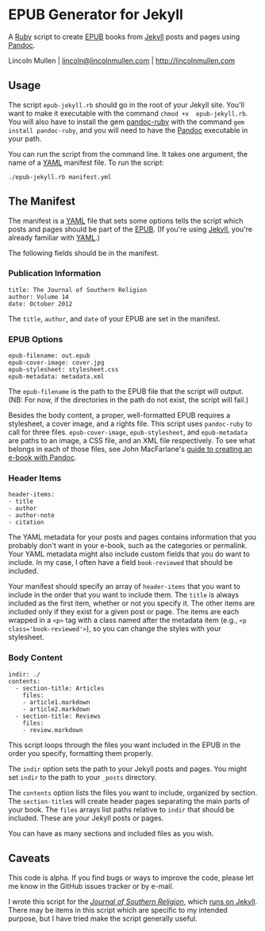 # EPUB Generator for Jekyll

A [Ruby][] script to create [EPUB][] books from [Jekyll][] posts and
pages using [Pandoc][].

Lincoln Mullen | lincoln@lincolnmullen.com | http://lincolnmullen.com

## Usage

The script `epub-jekyll.rb` should go in the root of your Jekyll site.
You'll want to make it executable with the command
`chmod +x  epub-jekyll.rb`. You will also have to install the gem
[pandoc-ruby][] with the command `gem install pandoc-ruby`, and you will
need to have the [Pandoc][] executable in your path.

You can run the script from the command line. It takes one argument, the
name of a [YAML][] manifest file. To run the script:

    ./epub-jekyll.rb manifest.yml

## The Manifest

The manifest is a [YAML][] file that sets some options tells the script
which posts and pages should be part of the [EPUB][]. (If you're using
[Jekyll][], you're already familiar with [YAML][].)

The following fields should be in the manifest.

### Publication Information

    title: The Journal of Southern Religion
    author: Volume 14
    date: October 2012

The `title`, `author`, and `date` of your EPUB are set in the manifest.

### EPUB Options

    epub-filename: out.epub
    epub-cover-image: cover.jpg
    epub-stylesheet: stylesheet.css
    epub-metadata: metadata.xml

The `epub-filename` is the path to the EPUB file that the script will
output. (NB: For now, if the directories in the path do not exist, the
script will fail.)

Besides the body content, a proper, well-formatted EPUB requires a
stylesheet, a cover image, and a rights file. This script uses
`pandoc-ruby` to call for three files. `epub-cover-image`,
`epub-stylesheet`, and `epub-metadata` are paths to an image, a CSS
file, and an XML file respectively. To see what belongs in each of those
files, see John MacFarlane's [guide to creating an e-book with
Pandoc][].

### Header Items

    header-items:
    - title
    - author
    - author-note
    - citation

The YAML metadata for your posts and pages contains information that you
probably don't want in your e-book, such as the categories or permalink.
Your YAML metadata might also include custom fields that you do want to
include. In my case, I often have a field `book-reviewed` that should be
included.

Your manifest should specify an array of `header-items` that you want to
include in the order that you want to include them. The `title` is
always included as the first item, whether or not you specify it. The
other items are included only if they exist for a given post or page.
The items are each wrapped in a `<p>` tag with a class named after the
metadata item (e.g., `<p class='book-reviewed'>`), so you can change the
styles with your stylesheet.

### Body Content

    indir: ./
    contents: 
      - section-title: Articles
        files:
        - article1.markdown
        - article2.markdown
      - section-title: Reviews
        files:
        - review.markdown

This script loops through the files you want included in the EPUB in the
order you specify, formatting them properly.

The `indir` option sets the path to your Jekyll posts and pages. You
might set `indir` to the path to your `_posts` directory.

The `contents` option lists the files you want to include, organized by
section. The `section-title`s will create header pages separating the
main parts of your book. The `files` arrays list paths relative to
`indir` that should be included. These are your Jekyll posts or pages.

You can have as many sections and included files as you wish.

## Caveats

This code is alpha. If you find bugs or ways to improve the code, please
let me know in the GitHub issues tracker or by e-mail.

I wrote this script for the [*Journal of Southern Religion*][], which
[runs on Jekyll][]. There may be items in this script which are specific
to my intended purpose, but I have tried make the script generally
useful.

  [Ruby]: http://www.ruby-lang.org/
  [EPUB]: http://idpf.org/epub
  [Jekyll]: http://jekyllrb.com/
  [Pandoc]: http://johnmacfarlane.net/pandoc/
  [pandoc-ruby]: https://github.com/alphabetum/pandoc-ruby
  [YAML]: http://www.yaml.org/
  [guide to creating an e-book with Pandoc]: http://johnmacfarlane.net/pandoc/epub.html
  [*Journal of Southern Religion*]: http://jsr.fsu.edu
  [runs on Jekyll]: https://github.com/lmullen/jsr
